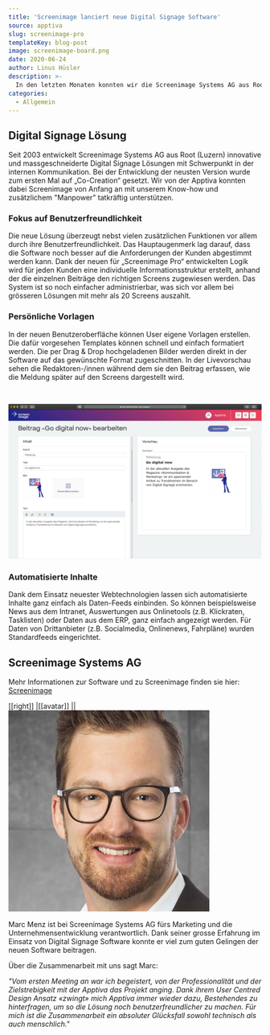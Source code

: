 ```yaml
---
title: 'Screenimage lanciert neue Digital Signage Software'
source: apptiva
slug: screenimage-pro
templateKey: blog-post
image: screenimage-board.png
date: 2020-06-24
author: Linus Hüsler
description: >-
  In den letzten Monaten konnten wir die Screenimage Systems AG aus Root intensiv bei der Entwicklung von „Screenimage Pro“ unterstützen.
categories:
  - Allgemein
---
```


## Digital Signage Lösung

Seit 2003 entwickelt Screenimage Systems AG aus Root (Luzern) innovative und massgeschneiderte Digital Signage Lösungen mit Schwerpunkt in der internen Kommunikation. Bei der Entwicklung der neusten Version wurde zum ersten Mal auf „Co-Creation“ gesetzt. Wir von der Apptiva konnten dabei Screenimage von Anfang an mit unserem Know-how und zusätzlichem "Manpower" tatkräftig unterstützen.

### Fokus auf Benutzerfreundlichkeit

Die neue Lösung überzeugt nebst vielen zusätzlichen Funktionen vor allem durch ihre Benutzerfreundlichkeit. Das Hauptaugenmerk lag darauf, dass die Software noch besser auf die Anforderungen der Kunden abgestimmt werden kann. Dank der neuen für „Screenimage Pro“ entwickelten Logik wird für jeden Kunden eine individuelle Informationsstruktur erstellt, anhand der die einzelnen Beiträge den richtigen Screens zugewiesen werden. Das System ist so noch einfacher administrierbar, was sich vor allem bei grösseren Lösungen mit mehr als 20 Screens auszahlt.

### Persönliche Vorlagen

In der neuen Benutzeroberfläche können User eigene Vorlagen erstellen. Die dafür vorgesehen Templates können schnell und einfach formatiert werden. Die per Drag & Drop hochgeladenen Bilder werden direkt in der Software auf das gewünschte Format zugeschnitten. In der Livevorschau sehen die Redaktoren-/innen während dem sie den Beitrag erfassen, wie die Meldung später auf den Screens dargestellt wird.

<br/>

![Beitrag bearbeiten](./screenimage-edit.png)

### Automatisierte Inhalte

Dank dem Einsatz neuester Webtechnologien lassen sich automatisierte Inhalte ganz einfach als Daten-Feeds einbinden. So können beispielsweise News aus dem Intranet, Auswertungen aus Onlinetools (z.B. Klickraten, Tasklisten) oder Daten aus dem ERP, ganz einfach angezeigt werden. Für Daten von Drittanbieter (z.B. Socialmedia, Onlinenews, Fahrpläne) wurden Standardfeeds eingerichtet.

## Screenimage Systems AG

Mehr Informationen zur Software und zu Screenimage finden sie hier: [Screenimage](https://screenimage.ch)

[[right]]
|[[avatar]]
||![Marc Menz](./marc-menz.jpg)

Marc Menz ist bei Screenimage Systems AG fürs Marketing und die Unternehmensentwicklung verantwortlich. Dank seiner grosse Erfahrung im Einsatz von Digital Signage Software konnte er viel zum guten Gelingen der neuen Software beitragen.

Über die Zusammenarbeit mit uns sagt Marc:

_"Vom ersten Meeting an war ich begeistert, von der Professionalität und der Zielstrebigkeit mit der Apptiva das Projekt anging. Dank ihrem User Centred Design Ansatz «zwingt» mich Apptiva immer wieder dazu, Bestehendes zu hinterfragen, um so die Lösung noch benutzerfreundlicher zu machen. Für mich ist die Zusammenarbeit ein absoluter Glücksfall sowohl technisch als auch menschlich."_
